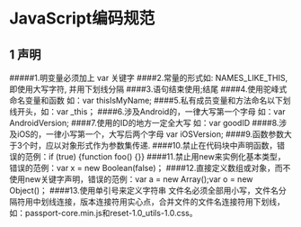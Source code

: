# JavaScript编码规范

## 1 声明

#####1.明变量必须加上 var 关键字
####2.常量的形式如: NAMES_LIKE_THIS, 即使用大写字符, 并用下划线分隔
####3.语句结束使用;结尾
####4.使用驼峰式命名变量和函数 如：var thisIsMyName;
####5.私有成员变量和方法命名以下划线开头，如：var _this；
####6.涉及Android的，一律大写第一个字母 如：var AndroidVersion;
####7.使用的ID的地方一定全大写 如：var goodID
####8.涉及iOS的，一律小写第一个，大写后两个字母 var iOSVersion;
####9.函数参数大于3个时，应以对象形式作为参数集传递.
####10.禁止在代码块中声明函数，错误的范例：if (true) {function foo() {}}
####11.禁止用new来实例化基本类型，错误的范例：var x = new Boolean(false)；
####12.直接定义数组或对象，而不使用new关键字声明，错误的范例：var a = new Array();var o = new Object()；
####13.使用单引号来定义字符串
		文件名必须全部用小写，文件名分隔符用中划线连接，版本连接符用实心点，合并文件的文件名连接符用下划线，如：passport-core.min.js和reset-1.0_utils-1.0.css。
